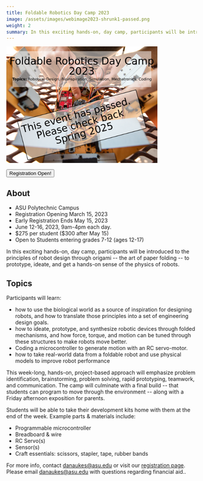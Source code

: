 ```yaml
---
title: Foldable Robotics Day Camp 2023
image: /assets/images/webimage2023-shrunk1-passed.png
weight: 2
summary: In this exciting hands-on, day camp, participants will be introduced to the principles of robot design through origami -- the art of paper folding -- to prototype, ideate, and get a hands-on sense of the physics of robots.
---
```


<div class="text-center">
<img src="/assets/images/webimage2023-shrunk1-passed.png" width="400px">
</div>


<a href="https://specialevents.asu.edu/foldable-robotics-camp-2023"> <button type="button" class="btn btn-primary">Registration Open!</button></a>

## About

* ASU Polytechnic Campus
* Registration Opening March 15, 2023
* Early Registration Ends May 15, 2023
* June 12-16, 2023, 9am-4pm each day.
* \$275 per student (\$300 after May 15)
* Open to Students entering grades 7-12 (ages 12-17)

In this exciting hands-on, day camp, participants will be introduced to the principles of robot design through origami -- the art of paper folding -- to prototype, ideate, and get a hands-on sense of the physics of robots.

## Topics

Participants will learn:

* how to use the biological world as a source of inspiration for designing robots, and how to translate those principles into a set of engineering design goals.
* how to ideate, prototype, and synthesize robotic devices through folded mechanisms, and how force, torque, and motion can be tuned through these structures to make robots move better.
* Coding a microcontroller to generate motion with an RC servo-motor.
* how to take real-world data from a foldable robot and use physical models to improve robot performance

This week-long, hands-on, project-based approach will emphasize problem identification, brainstorming, problem solving, rapid prototyping, teamwork, and communication. The camp will culminate with a final build -- that students can program to move through the environment -- along with a Friday afternoon exposition for parents.

Students will be able to take their development kits home with them at the end of the week.  Example parts & materials include:

* Programmable microcontroller
* Breadboard & wire
* RC Servo(s)
* Sensor(s)
* Craft essentials: scissors, stapler, tape, rubber bands

For more info, contact <danaukes@asu.edu> or visit our [registration page](https://specialevents.asu.edu/foldable-robotics-camp-2023).    Please email [danaukes@asu.edu](danaukes@asu.edu) with questions regarding financial aid..

<!--
<a href="#"> <button type="button" class="btn btn-primary">Registration Not Yet Available</button></a>
-->
